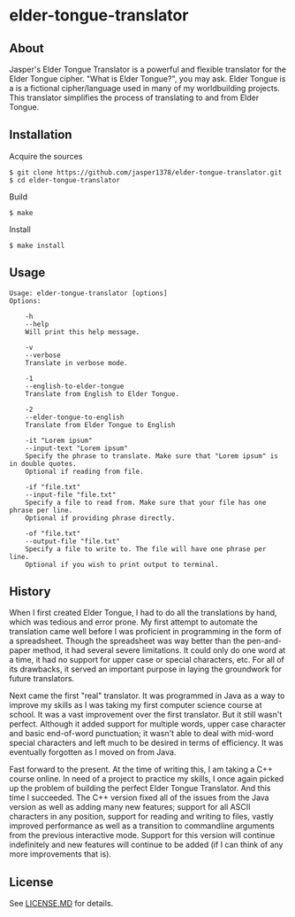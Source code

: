 # elder-tongue-translator

## About
Jasper's Elder Tongue Translator is a powerful and flexible translator for the
Elder Tongue cipher. "What is Elder Tongue?", you may ask. Elder Tongue is a
is a fictional cipher/language used in many of my worldbuilding projects. This
translator simplifies the process of translating to and from Elder Tongue.

## Installation
Acquire the sources
```
$ git clone https://github.com/jasper1378/elder-tongue-translator.git
$ cd elder-tongue-translator
```
Build
```
$ make
```
Install
```
$ make install
```

## Usage
```
Usage: elder-tongue-translator [options]
Options:

    -h
    --help
    Will print this help message.

    -v
    --verbose
    Translate in verbose mode.

    -1
    --english-to-elder-tongue
    Translate from English to Elder Tongue.

    -2
    --elder-tongue-to-english
    Translate from Elder Tongue to English

    -it "Lorem ipsum"
    --input-text "Lorem ipsum"
    Specify the phrase to translate. Make sure that "Lorem ipsum" is in double quotes.
    Optional if reading from file.

    -if "file.txt"
    --input-file "file.txt"
    Specify a file to read from. Make sure that your file has one phrase per line.
    Optional if providing phrase directly.

    -of "file.txt"
    --output-file "file.txt"
    Specify a file to write to. The file will have one phrase per line.
    Optional if you wish to print output to terminal.
```

## History
When I first created Elder Tongue, I had to do all the translations by hand, which was tedious and error prone. My first attempt to automate the translation came well before I was proficient in programming in the form of a spreadsheet. Though the spreadsheet was way better than the pen-and-paper method, it had several severe limitations. It could only do one word at a time, it had no support for upper case or special characters, etc. For all of its drawbacks, it served an important purpose in laying the groundwork for future translators.

Next came the first "real" translator. It was programmed in Java as a way to improve my skills as I was taking my first computer science course at school. It was a vast improvement over the first translator. But it still wasn't perfect. Although it added support for multiple words, upper case character and basic end-of-word punctuation; it wasn't able to deal with mid-word special characters  and left much to be desired in terms of efficiency. It was eventually forgotten as I moved on from Java.

Fast forward to the present. At the time of writing this, I am taking a C++ course online. In need of a project to practice my skills, I once again picked up the problem of building the perfect Elder Tongue Translator. And this time I succeeded. The C++ version fixed all of the issues from the Java version as well as adding many new features; support for all ASCII characters in any position, support for reading and writing to files, vastly improved performance as well as a transition to commandline arguments from the previous interactive mode. Support for this version will continue indefinitely and new features will continue to be added (if I can think of any more improvements that is).

## License
See [LICENSE.MD](LICENSE.md) for details.
